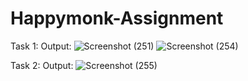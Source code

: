# Happymonk-Assignment

Task 1:
Output:
![Screenshot (251)](https://user-images.githubusercontent.com/70025630/134501739-0bec56d1-7a09-4d29-8c5b-19b47b7f0c6f.png)
![Screenshot (254)](https://user-images.githubusercontent.com/70025630/134501779-de000a94-c5ca-4a67-8bda-278c1e9ebbb0.png)


Task 2:
Output:
![Screenshot (255)](https://user-images.githubusercontent.com/70025630/134501837-fcffbf33-0917-43ce-9150-e3bdf086d6fb.png)
